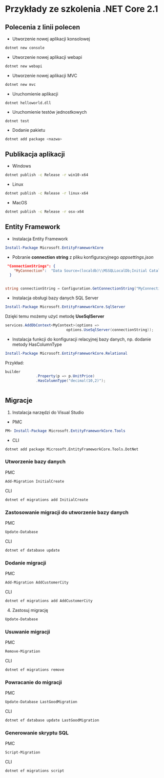 # Przykłady ze szkolenia .NET Core 2.1

## Polecenia z linii polecen

* Utworzenie nowej aplikacji konsolowej

~~~ bash
dotnet new console
~~~~

* Utworzenie nowej aplikacji webapi

~~~ bash
dotnet new webapi
~~~~

* Utworzenie nowej aplikacji MVC

~~~ bash
dotnet new mvc
~~~~


* Uruchomienie aplikacji

~~~
dotnet helloworld.dll
~~~


* Uruchomienie testów jednostkowych
~~~
dotnet test
~~~

* Dodanie pakietu 
~~~ bash
dotnet add package <nazwa>
~~~

## Publikacja aplikacji

* Windows
~~~ bash
dotnet publish -c Release -r win10-x64
~~~

* Linux
~~~ bash
dotnet publish -c Release -r linux-x64
~~~

* MacOS
~~~ bash
dotnet publish -c Release -r osx-x64
~~~


## Entity Framework

* Instalacja Entity Framework

~~~ powershell
Install-Package Microsoft.EntityFrameworkCore
~~~


* Pobranie **connection string** z pliku konfiguracyjnego *appsettings.json*

~~~ json
 "ConnectionStrings": {
    "MyConnection":  "Data Source=(localdb)\\MSSQLLocalDb;Initial Catalog=MyDb;Integrated Security=true"
  }
  
  ~~~~
  
 ~~~ csharp
 string connectionString = Configuration.GetConnectionString("MyConnection");
 ~~~

* Instalacja obsługi bazy danych SQL Server
~~~ powershell
Install-Package Microsoft.EntityFrameworkCore.SqlServer
~~~

Dzięki temu możemy użyć metodę **UseSqlServer**
~~~ csharp
services.AddDbContext<MyContext>(options =>
                            options.UseSqlServer(connectionString));
~~~

* Instalacja funkcji do konfiguracji relacyjnej bazy danych, np. dodanie metody HasColumnType
~~~ powershell
Install-Package Microsoft.EntityFrameworkCore.Relational
~~~

Przykład:
~~~ csharp
builder
              .Property(p => p.UnitPrice)
              .HasColumnType("decimal(10,2)");
			  
~~~

## Migracje

1. Instalacja narzędzi do Visual Studio 

* PMC
~~~ Powershell
PM> Install-Package Microsoft.EntityFrameworkCore.Tools
~~~

* CLI
~~~ bash
dotnet add package Microsoft.EntityFrameworkCore.Tools.DotNet
~~~


### Utworzenie bazy danych

PMC
~~~ Powershell
Add-Migration InitialCreate
~~~

CLI
~~~ bash
dotnet ef migrations add InitialCreate
~~~

### Zastosowanie migracji do utworzenie bazy danych

PMC
~~~ Powershell
Update-Database
~~~

CLI
~~~ bash
dotnet ef database update
~~~


### Dodanie migracji

PMC
~~~ Powershell
Add-Migration AddCustomerCity
~~~

CLI
~~~ bash
dotnet ef migrations add AddCustomerCity
~~~


4. Zastosuj migrację

~~~ Powershell
Update-Database
~~~

### Usuwanie migracji

PMC
~~~ Powershell
Remove-Migration
~~~

CLI
~~~ bash
dotnet ef migrations remove
~~~


### Powracanie do migracji

PMC
~~~ Powershell
Update-Database LastGoodMigration
~~~

CLI
~~~ bash
dotnet ef database update LastGoodMigration
~~~



### Generowanie skryptu SQL
PMC
~~~ Powershell
Script-Migration
~~~

CLI
~~~ bash
dotnet ef migrations script
~~~


